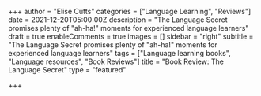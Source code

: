 +++
author = "Elise Cutts"
categories = ["Language Learning", "Reviews"]
date = 2021-12-20T05:00:00Z
description = "The Language Secret promises plenty of \"ah-ha!\" moments for experienced language learners"
draft = true
enableComments = true
images = []
sidebar = "right"
subtitle = "The Language Secret promises plenty of \"ah-ha!\" moments for experienced language learners"
tags = ["Language learning books", "Language resources", "Book Reviews"]
title = "Book Review: The Language Secret"
type = "featured"

+++
